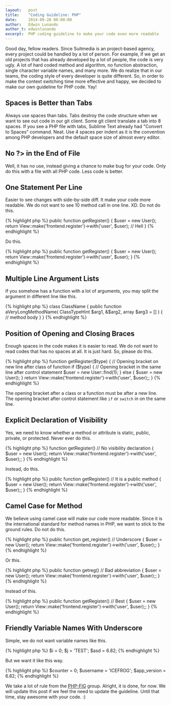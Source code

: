 ```yaml
---
layout:   post
title:    "Coding Guideline: PHP"
date:     2014-09-28 00:00:00
author:   Edwin Lunando
author_t: edwinlunando
excerpt:  PHP coding guideline to make your code even more readable
---
```


Good day, fellow readers. Since Suitmedia is an project-based agency, every project could be handled by a lot of person. For example, if we get an old projects that has already developed by a lot of people, the code is very ugly. A lot of hard coded method and algorithm, no function abstraction, single character variable names, and many more. We do realize that in our teams, the coding style of every developer is quite different. So, in order to make the context switching time more effective and happy, we decided to make our own guideline for PHP code. Yay!

<script async class="speakerdeck-embed" data-id="158a79a0292301321a10562d5512248d" data-ratio="1.77777777777778" src="//speakerdeck.com/assets/embed.js"></script>

## Spaces is Better than Tabs ##

Always use spaces than tabs. Tabs destroy the code structure when we want to see out code in our git client. Some git client translate a tab into 8 spaces. If you see a PHP file with tabs, Sublime Text already had "Convert to Spaces" command. Neat. Use 4 spaces per indent as it is the convention among PHP developers and the default space size of almost every editor.

## No ?> in the End of File ##

Well, it has no use, instead giving a chance to make bug for your code. Only do this with a file with all PHP code. Less code is better.

## One Statement Per Line ##

Easier to see changes with side-by-side diff. It make your code more readable. We do not want to see 10 method call in one line. XD. Do not do this.

{% highlight php %}
public function getRegister()
{ $user = new User(); return View::make('frontend.register')->with('user', $user);  // Hell
}
{% endhighlight %}

Do this.

{% highlight php %}
public function getRegister()
{
    $user = new User();
    return View::make('frontend.register')->with('user', $user);
}
{% endhighlight %}

## Multiple Line Argument Lists ##

If you somehow has a function with a lot of arguments, you may split the argument in different line like this.

{% highlight php %}
class ClassName
{
    public function aVeryLongMethodName(
        ClassTypeHint $arg1,
        &$arg2,
        array $arg3 = []
    ) {
        // method body
    }
}
{% endhighlight %}

## Position of Opening and Closing Braces ##

Enough spaces in the code makes it is easier to read. We do not want to read codes that has no spaces at all. It is just hard. So, please do this.

{% highlight php %}
function getRegister($type)
{  // Opening bracket on new line after class of function
    if ($type) {  // Opening bracket in the same line after control statement
        $user = new User::find(1);
    } else {
        $user = new User();
    }
    return View::make('frontend.register')->with('user', $user);;
}
{% endhighlight %}

The opening bracket after a class or a function must be after a new line. The opening bracket after control statement like `if` or `switch` in on the same line.

## Explicit Declaration of Visibility ##

Yes, we need to know whether a method or attribute is static, public, private, or protected. Never ever do this.

{% highlight php %}
function getRegister()  // No visibility declaration
{
    $user = new User();
    return View::make('frontend.register')->with('user', $user);;
}
{% endhighlight %}

Instead, do this.

{% highlight php %}
public function getRegister()  // It is a public method
{
    $user = new User();
    return View::make('frontend.register')->with('user', $user);;
}
{% endhighlight %}

## Camel Case for Method ##

We believe using camel case will make our code more readable. Since it is the international standard for method names in PHP, we want to stick to the ground rules. Do not do this.

{% highlight php %}
public function get_register()  // Underscore
{
    $user = new User();
    return View::make('frontend.register')->with('user', $user);;
}
{% endhighlight %}

Or this.

{% highlight php %}
public function getreg()  // Bad abbreviation
{
    $user = new User();
    return View::make('frontend.register')->with('user', $user);;
}
{% endhighlight %}

Instead of this.

{% highlight php %}
public function getRegister()  // Best
{
    $user = new User();
    return View::make('frontend.register')->with('user', $user);;
}
{% endhighlight %}

## Friendly Variable Names With Underscore ##

Simple, we do not want variable names like this.

{% highlight php %}
$i = 0;
$j = 'TEST';
$asd = 6.82;
{% endhighlight %}

But we want it like this way.

{% highlight php %}
$counter = 0;
$username = 'ICEFROG';
$app_version = 6.82;
{% endhighlight %}

We take a lot of rule from the [PHP-FIG][php-fig] group. Alright, it is done, for now. We will update this post if we feel the need to update the guideline. Until that time, stay awesome with your code. :)

[php-fig]: http://www.php-fig.org/
